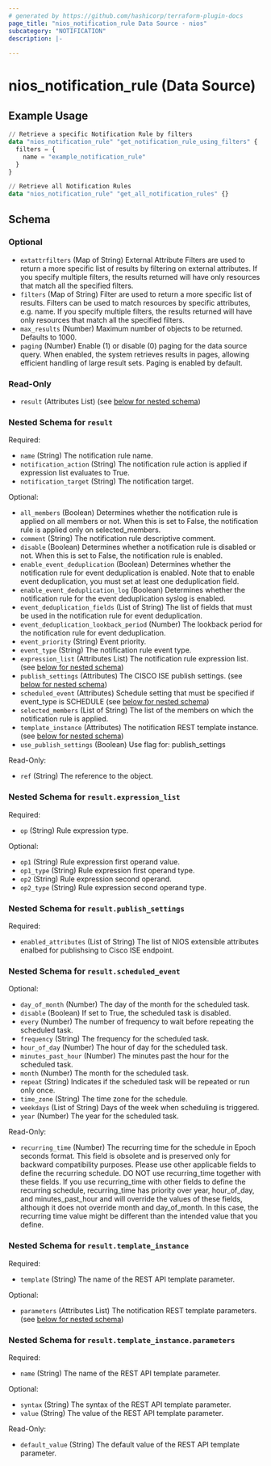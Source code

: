 ```yaml
---
# generated by https://github.com/hashicorp/terraform-plugin-docs
page_title: "nios_notification_rule Data Source - nios"
subcategory: "NOTIFICATION"
description: |-
  
---
```


# nios_notification_rule (Data Source)



## Example Usage

```terraform
// Retrieve a specific Notification Rule by filters
data "nios_notification_rule" "get_notification_rule_using_filters" {
  filters = {
    name = "example_notification_rule"
  }
}

// Retrieve all Notification Rules
data "nios_notification_rule" "get_all_notification_rules" {}
```

<!-- schema generated by tfplugindocs -->
## Schema

### Optional

- `extattrfilters` (Map of String) External Attribute Filters are used to return a more specific list of results by filtering on external attributes. If you specify multiple filters, the results returned will have only resources that match all the specified filters.
- `filters` (Map of String) Filter are used to return a more specific list of results. Filters can be used to match resources by specific attributes, e.g. name. If you specify multiple filters, the results returned will have only resources that match all the specified filters.
- `max_results` (Number) Maximum number of objects to be returned. Defaults to 1000.
- `paging` (Number) Enable (1) or disable (0) paging for the data source query. When enabled, the system retrieves results in pages, allowing efficient handling of large result sets. Paging is enabled by default.

### Read-Only

- `result` (Attributes List) (see [below for nested schema](#nestedatt--result))

<a id="nestedatt--result"></a>
### Nested Schema for `result`

Required:

- `name` (String) The notification rule name.
- `notification_action` (String) The notification rule action is applied if expression list evaluates to True.
- `notification_target` (String) The notification target.

Optional:

- `all_members` (Boolean) Determines whether the notification rule is applied on all members or not. When this is set to False, the notification rule is applied only on selected_members.
- `comment` (String) The notification rule descriptive comment.
- `disable` (Boolean) Determines whether a notification rule is disabled or not. When this is set to False, the notification rule is enabled.
- `enable_event_deduplication` (Boolean) Determines whether the notification rule for event deduplication is enabled. Note that to enable event deduplication, you must set at least one deduplication field.
- `enable_event_deduplication_log` (Boolean) Determines whether the notification rule for the event deduplication syslog is enabled.
- `event_deduplication_fields` (List of String) The list of fields that must be used in the notification rule for event deduplication.
- `event_deduplication_lookback_period` (Number) The lookback period for the notification rule for event deduplication.
- `event_priority` (String) Event priority.
- `event_type` (String) The notification rule event type.
- `expression_list` (Attributes List) The notification rule expression list. (see [below for nested schema](#nestedatt--result--expression_list))
- `publish_settings` (Attributes) The CISCO ISE publish settings. (see [below for nested schema](#nestedatt--result--publish_settings))
- `scheduled_event` (Attributes) Schedule setting that must be specified if event_type is SCHEDULE (see [below for nested schema](#nestedatt--result--scheduled_event))
- `selected_members` (List of String) The list of the members on which the notification rule is applied.
- `template_instance` (Attributes) The notification REST template instance. (see [below for nested schema](#nestedatt--result--template_instance))
- `use_publish_settings` (Boolean) Use flag for: publish_settings

Read-Only:

- `ref` (String) The reference to the object.

<a id="nestedatt--result--expression_list"></a>
### Nested Schema for `result.expression_list`

Required:

- `op` (String) Rule expression type.

Optional:

- `op1` (String) Rule expression first operand value.
- `op1_type` (String) Rule expression first operand type.
- `op2` (String) Rule expression second operand.
- `op2_type` (String) Rule expression second operand type.


<a id="nestedatt--result--publish_settings"></a>
### Nested Schema for `result.publish_settings`

Required:

- `enabled_attributes` (List of String) The list of NIOS extensible attributes enalbed for publishsing to Cisco ISE endpoint.


<a id="nestedatt--result--scheduled_event"></a>
### Nested Schema for `result.scheduled_event`

Optional:

- `day_of_month` (Number) The day of the month for the scheduled task.
- `disable` (Boolean) If set to True, the scheduled task is disabled.
- `every` (Number) The number of frequency to wait before repeating the scheduled task.
- `frequency` (String) The frequency for the scheduled task.
- `hour_of_day` (Number) The hour of day for the scheduled task.
- `minutes_past_hour` (Number) The minutes past the hour for the scheduled task.
- `month` (Number) The month for the scheduled task.
- `repeat` (String) Indicates if the scheduled task will be repeated or run only once.
- `time_zone` (String) The time zone for the schedule.
- `weekdays` (List of String) Days of the week when scheduling is triggered.
- `year` (Number) The year for the scheduled task.

Read-Only:

- `recurring_time` (Number) The recurring time for the schedule in Epoch seconds format. This field is obsolete and is preserved only for backward compatibility purposes. Please use other applicable fields to define the recurring schedule. DO NOT use recurring_time together with these fields. If you use recurring_time with other fields to define the recurring schedule, recurring_time has priority over year, hour_of_day, and minutes_past_hour and will override the values of these fields, although it does not override month and day_of_month. In this case, the recurring time value might be different than the intended value that you define.


<a id="nestedatt--result--template_instance"></a>
### Nested Schema for `result.template_instance`

Required:

- `template` (String) The name of the REST API template parameter.

Optional:

- `parameters` (Attributes List) The notification REST template parameters. (see [below for nested schema](#nestedatt--result--template_instance--parameters))

<a id="nestedatt--result--template_instance--parameters"></a>
### Nested Schema for `result.template_instance.parameters`

Required:

- `name` (String) The name of the REST API template parameter.

Optional:

- `syntax` (String) The syntax of the REST API template parameter.
- `value` (String) The value of the REST API template parameter.

Read-Only:

- `default_value` (String) The default value of the REST API template parameter.
